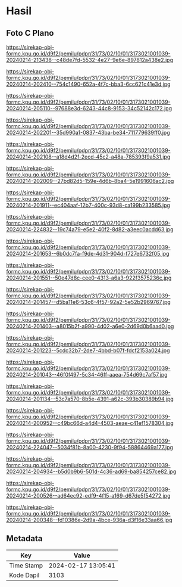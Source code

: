 # Hasil

## Foto C Plano

https://sirekap-obj-formc.kpu.go.id/d9f2/pemilu/pdpr/31/73/02/10/01/3173021001039-20240214-213438--c48de7fd-5532-4e27-9e6e-897812a438e2.jpg

https://sirekap-obj-formc.kpu.go.id/d9f2/pemilu/pdpr/31/73/02/10/01/3173021001039-20240214-202410--754c1490-652a-4f7c-bba3-6cc621c41e3d.jpg

https://sirekap-obj-formc.kpu.go.id/d9f2/pemilu/pdpr/31/73/02/10/01/3173021001039-20240214-205110--97688e3d-6243-44c8-9153-34c52142c172.jpg

https://sirekap-obj-formc.kpu.go.id/d9f2/pemilu/pdpr/31/73/02/10/01/3173021001039-20240214-202201--35d990a1-0837-43ba-be34-711779639ff0.jpg

https://sirekap-obj-formc.kpu.go.id/d9f2/pemilu/pdpr/31/73/02/10/01/3173021001039-20240214-202108--a18d4d2f-2ecd-45c2-a48a-785393f9a531.jpg

https://sirekap-obj-formc.kpu.go.id/d9f2/pemilu/pdpr/31/73/02/10/01/3173021001039-20240214-202009--27bd82d5-159e-4d6b-8ba4-5e1991606ac2.jpg

https://sirekap-obj-formc.kpu.go.id/d9f2/pemilu/pdpr/31/73/02/10/01/3173021001039-20240214-201911--ec404aaf-12b7-400c-93d8-ca199b233585.jpg

https://sirekap-obj-formc.kpu.go.id/d9f2/pemilu/pdpr/31/73/02/10/01/3173021001039-20240214-224832--19c74a79-e5e2-40f2-8d82-a3eec0acdd63.jpg

https://sirekap-obj-formc.kpu.go.id/d9f2/pemilu/pdpr/31/73/02/10/01/3173021001039-20240214-201653--6b0dc7fa-f9de-4d31-904d-f727e6732f05.jpg

https://sirekap-obj-formc.kpu.go.id/d9f2/pemilu/pdpr/31/73/02/10/01/3173021001039-20240214-201551--50e47d8c-cee0-4313-a6a3-922f3575236c.jpg

https://sirekap-obj-formc.kpu.go.id/d9f2/pemilu/pdpr/31/73/02/10/01/3173021001039-20240214-201457--d5ba11e6-53c6-4f57-92a2-5e52b2969767.jpg

https://sirekap-obj-formc.kpu.go.id/d9f2/pemilu/pdpr/31/73/02/10/01/3173021001039-20240214-201403--a8015b2f-a990-4d02-a6e0-2d69d0b6aad0.jpg

https://sirekap-obj-formc.kpu.go.id/d9f2/pemilu/pdpr/31/73/02/10/01/3173021001039-20240214-201223--5cdc32b7-2de7-4bbd-b07f-fdcf2153a024.jpg

https://sirekap-obj-formc.kpu.go.id/d9f2/pemilu/pdpr/31/73/02/10/01/3173021001039-20240214-201043--46f0f497-5c34-46ff-aaea-754d69c7af57.jpg

https://sirekap-obj-formc.kpu.go.id/d9f2/pemilu/pdpr/31/73/02/10/01/3173021001039-20240214-201134--53c7a570-8b5e-4391-a62c-393b30389b94.jpg

https://sirekap-obj-formc.kpu.go.id/d9f2/pemilu/pdpr/31/73/02/10/01/3173021001039-20240214-200952--c49bc66d-a4d4-4503-aeae-c41ef1578304.jpg

https://sirekap-obj-formc.kpu.go.id/d9f2/pemilu/pdpr/31/73/02/10/01/3173021001039-20240214-224047--5034f81b-8a00-4230-9f94-58864469a177.jpg

https://sirekap-obj-formc.kpu.go.id/d9f2/pemilu/pdpr/31/73/02/10/01/3173021001039-20240214-204934--b5d0b9b6-501d-4c36-ad69-ba854257ce82.jpg

https://sirekap-obj-formc.kpu.go.id/d9f2/pemilu/pdpr/31/73/02/10/01/3173021001039-20240214-200526--ad64ec92-edf9-4f15-a169-d67de5f54272.jpg

https://sirekap-obj-formc.kpu.go.id/d9f2/pemilu/pdpr/31/73/02/10/01/3173021001039-20240214-200348--fd10386e-2d9a-4bce-936a-d3f16e33aa66.jpg


## Metadata

| Key        | Value               |
| ---------- | ------------------- |
| Time Stamp | 2024-02-17 13:05:41 |
| Kode Dapil | 3103                |



